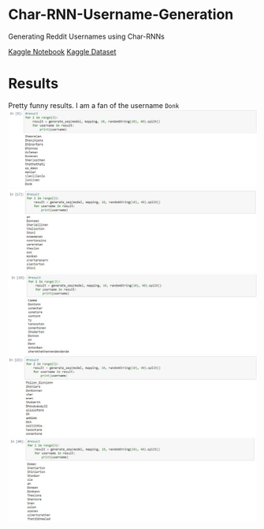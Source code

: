 # Char-RNN-Username-Generation
Generating Reddit Usernames using Char-RNNs

[Kaggle Notebook](https://www.kaggle.com/function9/char-rnn-reddit-username-generation?scriptVersionId=27191244)
[Kaggle Dataset](https://www.kaggle.com/colinmorris/reddit-usernames)

# Results
Pretty funny results. I am a fan of the username ```Donk```
![r2](https://raw.githubusercontent.com/vee-upatising/Char-RNN-Username-Generation/master/results/2.JPG)
![r3](https://raw.githubusercontent.com/vee-upatising/Char-RNN-Username-Generation/master/results/3.JPG)
![r4](https://raw.githubusercontent.com/vee-upatising/Char-RNN-Username-Generation/master/results/4.JPG)
![r5](https://raw.githubusercontent.com/vee-upatising/Char-RNN-Username-Generation/master/results/5.JPG)
![r1](https://raw.githubusercontent.com/vee-upatising/Char-RNN-Username-Generation/master/results/1.JPG)
